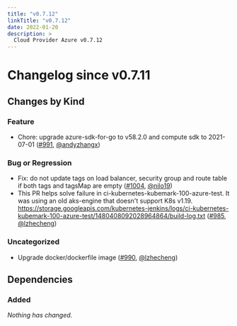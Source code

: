 ```yaml
---
title: "v0.7.12"
linkTitle: "v0.7.12"
date: 2022-01-20
description: >
  Cloud Provider Azure v0.7.12
---
```

# Changelog since v0.7.11

## Changes by Kind

### Feature

- Chore: upgrade azure-sdk-for-go to v58.2.0 and compute sdk to 2021-07-01 ([#991](https://github.com/kubernetes-sigs/cloud-provider-azure/pull/991), [@andyzhangx](https://github.com/andyzhangx))

### Bug or Regression

- Fix: do not update tags on load balancer, security group and route table if both tags and tagsMap are empty ([#1004](https://github.com/kubernetes-sigs/cloud-provider-azure/pull/1004), [@nilo19](https://github.com/nilo19))
- This PR helps solve failure in ci-kubernetes-kubemark-100-azure-test. It was using an old aks-engine that doesn't support K8s v1.19.
  https://storage.googleapis.com/kubernetes-jenkins/logs/ci-kubernetes-kubemark-100-azure-test/1480408092028964864/build-log.txt ([#985](https://github.com/kubernetes-sigs/cloud-provider-azure/pull/985), [@lzhecheng](https://github.com/lzhecheng))

### Uncategorized

- Upgrade docker/dockerfile image ([#990](https://github.com/kubernetes-sigs/cloud-provider-azure/pull/990), [@lzhecheng](https://github.com/lzhecheng))

## Dependencies

### Added
_Nothing has changed._

